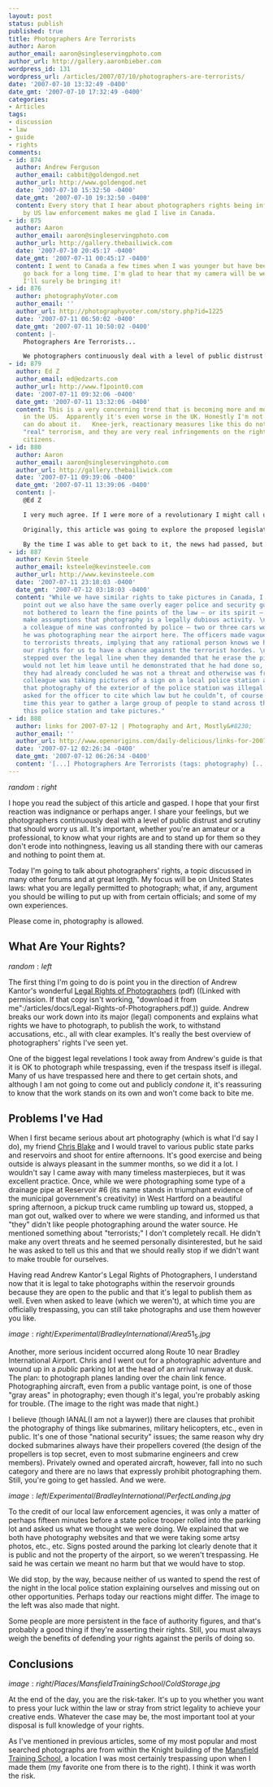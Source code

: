```yaml
---
layout: post
status: publish
published: true
title: Photographers Are Terrorists
author: Aaron
author_email: aaron@singleservingphoto.com
author_url: http://gallery.aaronbieber.com
wordpress_id: 131
wordpress_url: /articles/2007/07/10/photographers-are-terrorists/
date: '2007-07-10 13:32:49 -0400'
date_gmt: '2007-07-10 17:32:49 -0400'
categories:
- Articles
tags:
- discussion
- law
- guide
- rights
comments:
- id: 874
  author: Andrew Ferguson
  author_email: cabbit@goldengod.net
  author_url: http://www.goldengod.net
  date: '2007-07-10 15:32:50 -0400'
  date_gmt: '2007-07-10 19:32:50 -0400'
  content: Every story that I hear about photographers rights being infringed upon
    by US law enforcement makes me glad I live in Canada.
- id: 875
  author: Aaron
  author_email: aaron@singleservingphoto.com
  author_url: http://gallery.thebailiwick.com
  date: '2007-07-10 20:45:17 -0400'
  date_gmt: '2007-07-11 00:45:17 -0400'
  content: I went to Canada a few times when I was younger but have been meaning to
    go back for a long time. I'm glad to hear that my camera will be welcome, because
    I'll surely be bringing it!
- id: 876
  author: photographyVoter.com
  author_email: ''
  author_url: http://photographyvoter.com/story.php?id=1225
  date: '2007-07-11 06:50:02 -0400'
  date_gmt: '2007-07-11 10:50:02 -0400'
  content: |-
    Photographers Are Terrorists...

    We photographers continuously deal with a level of public distrust and scrutiny that should worry us all. It’s important, whether you’re an amateur or a professional, to know what your rights are and to stand up for them so they don’t erode into ...
- id: 879
  author: Ed Z
  author_email: ed@edzarts.com
  author_url: http://www.f1point0.com
  date: '2007-07-11 09:32:06 -0400'
  date_gmt: '2007-07-11 13:32:06 -0400'
  content: This is a very concerning trend that is becoming more and more prevalent
    in the US.  Apparently it's even worse in the UK. Honestly I'm not sure what we
    can do about it.   Knee-jerk, reactionary measures like this do nothing to stop
    "real" terrorism, and they are very real infringements on the rights of law-abiding
    citizens.
- id: 880
  author: Aaron
  author_email: aaron@singleservingphoto.com
  author_url: http://gallery.thebailiwick.com
  date: '2007-07-11 09:39:06 -0400'
  date_gmt: '2007-07-11 13:39:06 -0400'
  content: |-
    @Ed Z

    I very much agree. If I were more of a revolutionary I might call upon all photographers to press their rights in situations where they are questioned. I do think it's important to know and defend your rights in all situations. As Benjamin Franklin famously said, "Those who would sacrifice freedom for security deserve neither."

    Originally, this article was going to explore the proposed legislation that would require permits to photograph under certain circumstances in New York City, circumstances that according to many were vaguely described and would hinder the enthusiast's ability to make pictures in America's most famous city.

    By the time I was able to get back to it, the news had passed, but here is a link to the [Slashdot post breaking the story](http://yro.slashdot.org/yro/07/06/30/0644201).shtml where you will find lots of great commentary on the issue.
- id: 887
  author: Kevin Steele
  author_email: ksteele@kevinsteele.com
  author_url: http://www.kevinsteele.com
  date: '2007-07-11 23:18:03 -0400'
  date_gmt: '2007-07-12 03:18:03 -0400'
  content: "While we have similar rights to take pictures in Canada, I should also
    point out we also have the same overly eager police and security guards who have
    not bothered to learn the fine points of the law — or its spirit — and they just
    make assumptions that photography is a legally dubious activity. \n\nFor example,
    a colleague of mine was confronted by police — two or three cars worth — when
    he was photographing near the airport here. The officers made vague references
    to terrorists threats, implying that any rational person knows we have to surrender
    our rights for us to have a chance against the terrorist hordes. \n\nThey absolutely
    stepped over the legal line when they demanded that he erase the pictures and
    would not let him leave until he demonstrated that he had done so, even though
    they had already concluded he was not a threat and otherwise was free to go.\n\nAnother
    colleague was taking pictures of a sign on a local police station and waqs told
    that photography of the exterior of the police station was illegal. My friend
    asked for the officer to cite which law but he couldn’t, of course. I hope some
    time this year to gather a large group of people to stand across the street from
    this police station and take pictures."
- id: 888
  author: links for 2007-07-12 | Photography and Art, Mostly&#8230;
  author_email: ''
  author_url: http://www.openorigins.com/daily-delicious/links-for-2007-07-12/
  date: '2007-07-12 02:26:34 -0400'
  date_gmt: '2007-07-12 06:26:34 -0400'
  content: '[...] Photographers Are Terrorists (tags: photography) [...]'
---
```

$random:right$

I hope you read the subject of this article and gasped. I hope that your
first reaction was indignance or perhaps anger. I share your feelings,
but we photographers continuously deal with a level of public distrust
and scrutiny that should worry us all. It's important, whether you're an
amateur or a professional, to know what your rights are and to stand up
for them so they don't erode into nothingness, leaving us all standing
there with our cameras and nothing to point them at.

Today I'm going to talk about photographers' rights, a topic discussed
in many other forums and at great length. My focus will be on United
States laws: what you are legally permitted to photograph; what, if any,
argument you should be willing to put up with from certain officials;
and some of my own experiences.

Please come in, photography is allowed.<span id="more"></span><span
id="more-131"></span>

## What Are Your Rights?

$random:left$

The first thing I'm going to do is point you in the direction of Andrew
Kantor's wonderful [Legal Rights of
Photographers](http://www.kantor.com/useful/Legal-Rights-of-Photographers.pdf)
(pdf) ((Linked with permission. If that copy isn't working, "download it
from me":/articles/docs/Legal-Rights-of-Photographers.pdf.)) guide.
Andrew breaks our work down into its major (legal) components and
explains what rights we have to photograph, to publish the work, to
withstand accusations, etc., all with clear examples. It's really the
best overview of photographers' rights I've seen yet.

One of the biggest legal revelations I took away from Andrew's guide is
that it is OK to photograph while trespassing, even if the trespass
itself is illegal. Many of us have trespassed here and there to get
certain shots, and although I am not going to come out and publicly
_condone_ it, it's reassuring to know that the work stands on its own
and won't come back to bite me.

## Problems I've Had

When I first became serious about art photography (which is what I'd say
I do), my friend [Chris Blake](http://www.curiouslens.com) and I would
travel to various public state parks and reservoirs and shoot for entire
afternoons. It's good exercise and being outside is always pleasant in
the summer months, so we did it a lot. I wouldn't say I came away with
many timeless masterpieces, but it was excellent practice. Once, while
we were photographing some type of a drainage pipe at Reservoir \#6 (its
name stands in triumphant evidence of the municipal government's
creativity) in West Hartford on a beautiful spring afternoon, a pickup
truck came rumbling up toward us, stopped, a man got out, walked over to
where we were standing, and informed us that "they" didn't like people
photographing around the water source. He mentioned something about
"terrorists;" I don't completely recall. He didn't make any overt
threats and he seemed personally disinterested, but he said he was asked
to tell us this and that we should really stop if we didn't want to make
trouble for ourselves.

Having read Andrew Kantor's Legal Rights of Photographers, I understand
now that it is legal to take photographs within the reservoir grounds
because they are open to the public and that it's legal to publish them
as well. Even when asked to leave (which we weren't), at which time you
are officially trespassing, you can still take photographs and use them
however you like.

$image:right/Experimental/BradleyInternational/Area51_5.jpg$

Another, more serious incident occurred along Route 10 near Bradley
International Airport. Chris and I went out for a photographic adventure
and wound up in a *public* parking lot at the head of an arrival
runway at dusk. The plan: to photograph planes landing over the chain
link fence. Photographing aircraft, even from a public vantage point, is
one of those "gray areas" in photography; even though it's legal, you're
probably asking for trouble. (The image to the right was made that
night.)

I believe (though IANAL(I am not a laywer)) there are clauses that
prohibit the photography of things like submarines, military
helicopters, etc., even in public. It's one of those "national security"
issues; the same reason why dry docked submarines always have their
propellers covered (the design of the propellers is top secret, even to
most submarine engineers and crew members). Privately owned and operated
aircraft, however, fall into no such category and there are no laws that
expressly prohibit photographing them. Still, you're going to get
hassled. And we were.

$image:left/Experimental/BradleyInternational/PerfectLanding.jpg$

To the credit of our local law enforcement agencies, it was only a
matter of perhaps fifteen minutes before a state police trooper rolled
into the parking lot and asked us what we thought we were doing. We
explained that we both have photography websites and that we were taking
some artsy photos, etc., etc. Signs posted around the parking lot
clearly denote that it is public and not the property of the airport, so
we weren't trespassing. He said he was certain we meant no harm but that
we would have to stop.

We did stop, by the way, because neither of us wanted to spend the rest
of the night in the local police station explaining ourselves and
missing out on other opportunities. Perhaps today our reactions might
differ. The image to the left was also made that night.

Some people are more persistent in the face of authority figures, and
that's probably a good thing if they're asserting their rights. Still,
you must always weigh the benefits of defending your rights against the
perils of doing so.

## Conclusions

$image:right/Places/MansfieldTrainingSchool/ColdStorage.jpg$

At the end of the day, you are the risk-taker. It's up to you whether
you want to press your luck within the law or stray from strict legality
to achieve your creative ends. Whatever the case may be, the most
important tool at your disposal is full knowledge of your rights.

As I've mentioned in previous articles, some of my most popular and most
searched photographs are from within the Knight building of the
[Mansfield Training
School](http://www.fisheyegallery.com/Places/MansfieldTrainingSchool), a
location I was most certainly trespassing upon when I made them (my
favorite one from there is to the right). I think it was worth the risk.
